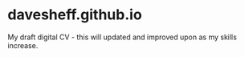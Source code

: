 # davesheff.github.io
My draft digital CV - this will updated and improved upon as my skills increase.
